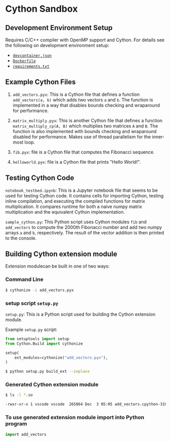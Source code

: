 # Cython Sandbox

## Development Environment Setup
Requires C/C++ compiler with OpenMP support and Cython. For details see the following on development environment setup:
- [`devcontainer.json`](../../.devcontainer/py-c-dev/devcontainer.json)
- [`Dockerfile`](../../.devcontainer/py-c-dev/Dockerfile)
- [`requirements.txt`](../../.devcontainer/py-c-dev/requirements.txt)


## Example Cython Files

1. `add_vectors.pyx`: This is a Cython file that defines a function `add_vectors(a, b)` which adds two vectors `a` and `b`. The function is implemented in a way that disables bounds checking and wraparound for performance.

1. `matrix_multiply.pyx`: This is another Cython file that defines a function `matrix_multiply_cp(A, B)` which multiplies two matrices `A` and `B`. The function is also implemented with bounds checking and wraparound disabled for performance.  Makes use of thread parallelism for the inner-most loop.

1. `fib.pyx`: file is a Cython file that computes the Fibonacci sequence.

1. `helloworld.pyx`: file is a Cython file that prints "Hello World!".

## Testing Cython Code

`notebook_testbed.ipynb`: This is a Jupyter notebook file that seems to be used for testing Cython code. It contains cells for importing Cython, testing inline compilation, and executing the compiled functions for matrix multiplication.  It compares runtime for both a naive numpy matrix multiplication and the equivalent Cython implementation.

`sample_cython.py`: This Python script uses Cython modules `fib` and `add_vectors` to compute the 2000th Fibonacci number and add two numpy arrays `a` and `b`, respectively. The result of the vector addition is then printed to the console.


## Building Cython extension module 
Extension modulecan be built in one of two ways:

### Command Line
```bash
$ cythonize -i add_vectors.pyx
```

### setup script `setup.py`
`setup.py`: This is a Python script used for building the Cython extension module.

Example `setup.py` script:
```python
from setuptools import setup
from Cython.Build import cythonize

setup(
    ext_modules=cythonize("add_vectors.pyx"),
)
```

```bash
$ python setup.py build_ext --inplace
```

### Generated Cython extension module
```bash
$ ls -l *.so

-rwxr-xr-x 1 vscode vscode  265864 Dec  3 05:05 add_vectors.cpython-310-x86_64-linux-gnu.so

```

### To use generated extension module import into Python program
```python
import add_vectors
```
